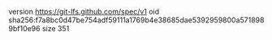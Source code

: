 version https://git-lfs.github.com/spec/v1
oid sha256:f7a8bc0d47be754adf59111a1769b4e38685dae5392959800a5718989bf10e96
size 351
